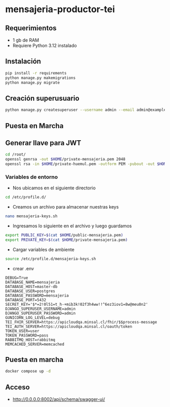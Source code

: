 # mensajeria-productor-tei


## Requerimientos

* 1 gb de RAM
* Requiere Python 3.12 instalado

## Instalación

```bash
pip install -r requirements
python manage.py makemigrations
python manage.py migrate
```

## Creación superusuario

```bash
python manage.py createsuperuser --username admin --email admin@example.com
```

## Puesta en Marcha

## Generar llave para JWT

```bash
cd /root/
openssl genrsa -out $HOME/private-mensajeria.pem 2048
openssl rsa -in $HOME/private-huemul.pem -outform PEM -pubout -out $HOME/public-mensajeria.pem
```
### Variables de entorno

* Nos ubicamos en el siguiente directorio

```bash
cd /etc/profile.d/
```
* Creamos un archivo para almacenar nuestras keys

```bash
nano mensajeria-keys.sh
```

* Ingresamos lo siguiente en el archivo y luego guardamos

```bash
export PUBLIC_KEY=$(cat $HOME/public-mensajeria.pem)
export PRIVATE_KEY=$(cat $HOME/private-mensajeria.pem)
```
* Cargar variables de ambiente

```bash
source /etc/profile.d/mensajeria-keys.sh
```

* crear .env

```env
DEBUG=True
DATABASE_NAME=mensajeria
DATABASE_HOST=master-db
DATABASE_USER=postgres
DATABASE_PASSWORD=mensajeria
DATABASE_PORT=5432
SECRET_KEY='$*=2!0l51=t_h-+mib3k!02f3h4ww!!^6ez3iov1=8w@meu0n2'
DJANGO_SUPERUSER_USERNAME=admin
DJANGO_SUPERUSER_PASSWORD=admin
GUNICORN_LOG_LEVEL=debug
TEI_FHIR_SERVER=https://apicloudqa.minsal.cl/fhir/$$process-message
TEI_AUTH_SERVER=https://apicloudqa.minsal.cl/oauth/token
TOKEN_USER=user
TOKEN_PASSWORD=pass
RABBITMQ_HOST=rabbitmq
MEMCACHED_SERVER=memcached
```

## Puesta en marcha

```bash
docker compose up -d
```

## Acceso

* http://0.0.0.0:8002/api/schema/swagger-ui/